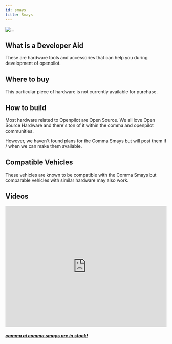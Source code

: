 ```yaml
---
id: smays
title: Smays
---
```




<div class="image-wrap m-3 col-sm-5">
<img src="https://dl.airtable.com/CBBCEtkR0SA46TWD9zGx_image.png" class="rounded img-fluid img-thumbnail" alt="...">
</div>

## What is a Developer Aid
These are hardware tools and accessories that can help you during development of openpilot.


## Where to buy

This particular piece of hardware is not currently available for purchase.

## How to build

Most hardware related to Openpilot are Open Source.
We all love Open Source Hardware and there's ton of it within the comma and openpilot communities.

However, we haven't found plans for the Comma Smays but will post them if / when we can make them available.

## Compatible Vehicles

These vehicles are known to be compatible with the Comma Smays but comparable vehicles with similar hardware may also work.




## Videos

<div class="card-deck">
<div class="card">
<div class="card-image">
<div class="embed-responsive embed-responsive-16by9">
<div style="left: 0; width: 100%; height: 0; position: relative; padding-bottom: 75.0019%;"><iframe src="https://www.youtube.com/embed/AkS4R_10UaQ?rel=0&amp;showinfo=0" style="border: 0; top: 0; left: 0; width: 100%; height: 100%; position: absolute;" allowfullscreen scrolling="no"></iframe></div>
</div>
</div>
<div class="card-body">
<h5 class="card-title"><a href="https://www.youtube.com/watch?v&#x3D;AkS4R_10UaQ" target="_blank">comma ai comma smays are in stock!</a></h5>

</div>
</div>
</div>
      